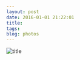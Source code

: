 ```yaml
---
layout: post
date: 2016-01-01 21:22:01
title: 
tags:
blog: photos
---
```


![title](/assets/photoblog/creative-mornings-501.jpg)